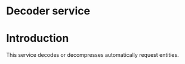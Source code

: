 Decoder service
===============

Introduction
============

This service decodes or decompresses automatically request entities.

